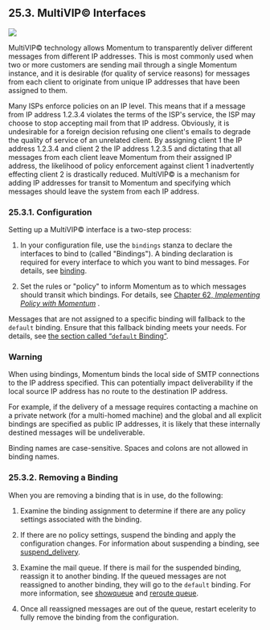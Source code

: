 ## 25.3. MultiVIP© Interfaces

<a class="indexterm" name="idp3618464"></a>![](images/multivip.png)

MultiVIP© technology allows Momentum to transparently deliver different messages from different IP addresses. This is most commonly used when two or more customers are sending mail through a single Momentum instance, and it is desirable (for quality of service reasons) for messages from each client to originate from unique IP addresses that have been assigned to them.

Many ISPs enforce policies on an IP level. This means that if a message from IP address 1.2.3.4 violates the terms of the ISP's service, the ISP may choose to stop accepting mail from that IP address. Obviously, it is undesirable for a foreign decision refusing one client's emails to degrade the quality of service of an unrelated client. By assigning client 1 the IP address 1.2.3.4 and client 2 the IP address 1.2.3.5 and dictating that all messages from each client leave Momentum from their assigned IP address, the likelihood of policy enforcement against client 1 inadvertently effecting client 2 is drastically reduced. MultiVIP© is a mechanism for adding IP addresses for transit to Momentum and specifying which messages should leave the system from each IP address.

### 25.3.1. Configuration

Setting up a MultiVIP© interface is a two-step process:

1.  In your configuration file, use the `bindings` stanza to declare the interfaces to bind to (called "Bindings"). A binding declaration is required for every interface to which you want to bind messages. For details, see [binding](conf.ref.binding.php "binding").

2.  Set the rules or "policy" to inform Momentum as to which messages should transit which bindings. For details, see [Chapter 62, *Implementing Policy with Momentum*](policy.php "Chapter 62. Implementing Policy with Momentum") .

Messages that are not assigned to a specific binding will fallback to the `default` binding. Ensure that this fallback binding meets your needs. For details, see [the section called “`default` Binding”](conf.ref.binding.php#conf.ref.binding.default "default Binding").

### Warning

When using bindings, Momentum binds the local side of SMTP connections to the IP address specified. This can potentially impact deliverability if the local source IP address has no route to the destination IP address.

For example, if the delivery of a message requires contacting a machine on a private network (for a multi-homed machine) and the global and all explicit bindings are specified as public IP addresses, it is likely that these internally destined messages will be undeliverable.

Binding names are case-sensitive. Spaces and colons are not allowed in binding names.

### 25.3.2. Removing a Binding

When you are removing a binding that is in use, do the following:

1.  Examine the binding assignment to determine if there are any policy settings associated with the binding.

2.  If there are no policy settings, suspend the binding and apply the configuration changes. For information about suspending a binding, see [suspend_delivery](conf.ref.suspend_delivery.php "suspend_delivery").

3.  Examine the mail queue. If there is mail for the suspended binding, reassign it to another binding. If the queued messages are not reassigned to another binding, they will go to the `default` binding. For more information, see [showqueue](console_commands.showqueue.php "showqueue") and [reroute queue](console_commands.reroute_queue.php "reroute queue").

4.  Once all reassigned messages are out of the queue, restart ecelerity to fully remove the binding from the configuration.
